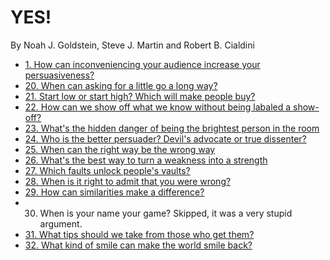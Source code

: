 YES!
====

By Noah J. Goldstein, Steve J. Martin and Robert B. Cialdini

* [1. How can inconveniencing your audience increase your persuasiveness?](1.md)
* [20. When can asking for a little go a long way?](20.md)
* [21. Start low or start high? Which will make people buy?](21.md)
* [22. How can we show off what we know without being labaled a show-off?](22.md)
* [23. What's the hidden danger of being the brightest person in the room](23.md)
* [24. Who is the better persuader? Devil's advocate or true dissenter?](24.md)
* [25. When can the right way be the wrong way](25.md)
* [26. What's the best way to turn a weakness into a strength](26.md)
* [27. Which faults unlock people's vaults?](27.md)
* [28. When is it right to admit that you were wrong?](28.md)
* [29. How can similarities make a difference?](29.md)
* 30. When is your name your game? Skipped, it was a very stupid argument.
* [31. What tips should we take from those who get them?](31.md)
* [32. What kind of smile can make the world smile back?](32.md)
